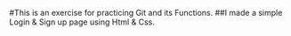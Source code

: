 #This is an exercise for practicing Git and its Functions.
##I made a simple Login & Sign up page using Html & Css.